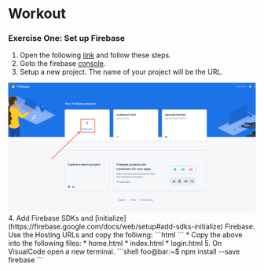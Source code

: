 # Workout

### Exercise One: Set up Firebase
1. Open the following [link](https://firebase.google.com/docs/web/setup) and follow these steps.
2. Goto the firebase [console](https://console.firebase.google.com).
3. Setup a new project. The name of your project will be the URL.
<img src="/img/new_project.png" alt="" data-canonical-src="/img/new_project.png" />
4. Add Firebase SDKs and [initialize](https://firebase.google.com/docs/web/setup#add-sdks-initialize) Firebase. Use the Hosting URLs and copy the folliwng:
   ```html 
   <!-- Firebase App (the core Firebase SDK) is always required and must be listed first -->
   <script src="/__/firebase/8.0.1/firebase-app.js"></script>
   <!-- If you enabled Analytics in your project, add the Firebase SDK for Analytics -->
   <script src="/__/firebase/8.0.1/firebase-analytics.js"></script>
   <!-- Add Firebase products that you want to use -->
   <script src="/__/firebase/8.0.1/firebase-auth.js"></script>
   <script src="/__/firebase/8.0.1/firebase-firestore.js"></script>
   ``` 
   * Copy the above into the following files:
     * home.html
     * index.html
     * login.html
5. On VisualCode open a new terminal.
   ```shell
   foo@bar:~$ npm install --save firebase
   ```

   